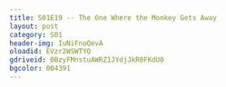 ```yaml
---
title: S01E19 -- The One Where the Monkey Gets Away
layout: post
category: S01
header-img: IuNiFnoQevA
oloadid: EVzr2WSWTYQ
gdriveid: 0BzyFMnstuAWRZ1JYdjJkR0FKdU0
bgcolor: 004391
---
```


<!--more--> 
